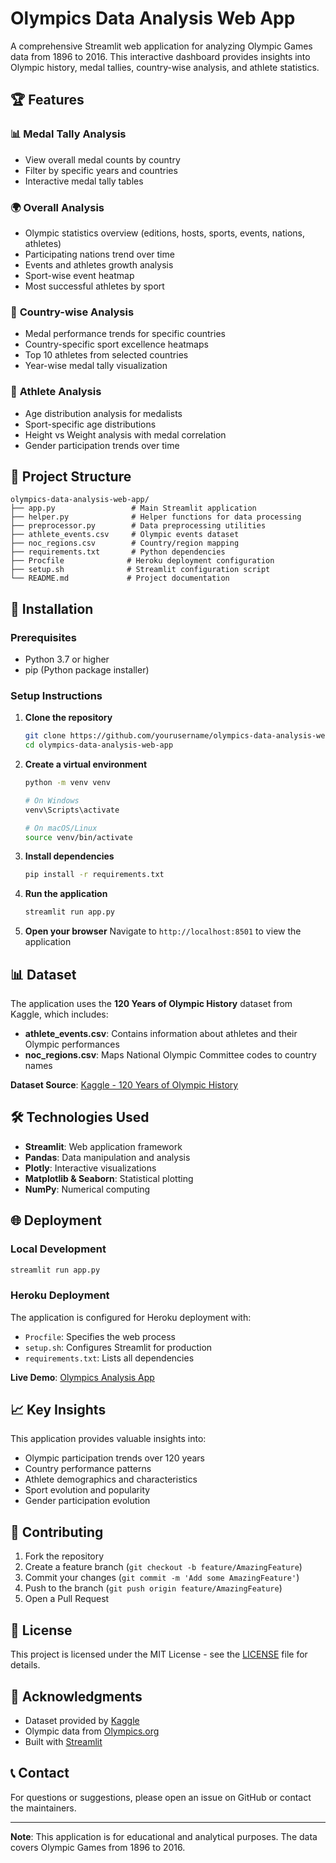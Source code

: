# Olympics Data Analysis Web App

A comprehensive Streamlit web application for analyzing Olympic Games data from 1896 to 2016. This interactive dashboard provides insights into Olympic history, medal tallies, country-wise analysis, and athlete statistics.

## 🏆 Features

### 📊 **Medal Tally Analysis**
- View overall medal counts by country
- Filter by specific years and countries
- Interactive medal tally tables

### 🌍 **Overall Analysis**
- Olympic statistics overview (editions, hosts, sports, events, nations, athletes)
- Participating nations trend over time
- Events and athletes growth analysis
- Sport-wise event heatmap
- Most successful athletes by sport

### 🏅 **Country-wise Analysis**
- Medal performance trends for specific countries
- Country-specific sport excellence heatmaps
- Top 10 athletes from selected countries
- Year-wise medal tally visualization

### 👥 **Athlete Analysis**
- Age distribution analysis for medalists
- Sport-specific age distributions
- Height vs Weight analysis with medal correlation
- Gender participation trends over time

## 📁 Project Structure

```
olympics-data-analysis-web-app/
├── app.py                 # Main Streamlit application
├── helper.py              # Helper functions for data processing
├── preprocessor.py        # Data preprocessing utilities
├── athlete_events.csv     # Olympic events dataset
├── noc_regions.csv        # Country/region mapping
├── requirements.txt       # Python dependencies
├── Procfile              # Heroku deployment configuration
├── setup.sh              # Streamlit configuration script
└── README.md             # Project documentation
```

## 🚀 Installation

### Prerequisites
- Python 3.7 or higher
- pip (Python package installer)

### Setup Instructions

1. **Clone the repository**
   ```bash
   git clone https://github.com/yourusername/olympics-data-analysis-web-app.git
   cd olympics-data-analysis-web-app
   ```

2. **Create a virtual environment**
   ```bash
   python -m venv venv
   
   # On Windows
   venv\Scripts\activate
   
   # On macOS/Linux
   source venv/bin/activate
   ```

3. **Install dependencies**
   ```bash
   pip install -r requirements.txt
   ```

4. **Run the application**
   ```bash
   streamlit run app.py
   ```

5. **Open your browser**
   Navigate to `http://localhost:8501` to view the application

## 📊 Dataset

The application uses the **120 Years of Olympic History** dataset from Kaggle, which includes:
- **athlete_events.csv**: Contains information about athletes and their Olympic performances
- **noc_regions.csv**: Maps National Olympic Committee codes to country names

**Dataset Source**: [Kaggle - 120 Years of Olympic History](https://www.kaggle.com/heesoo37/120-years-of-olympic-history-athletes-and-results)

## 🛠️ Technologies Used

- **Streamlit**: Web application framework
- **Pandas**: Data manipulation and analysis
- **Plotly**: Interactive visualizations
- **Matplotlib & Seaborn**: Statistical plotting
- **NumPy**: Numerical computing

## 🌐 Deployment

### Local Development
```bash
streamlit run app.py
```

### Heroku Deployment
The application is configured for Heroku deployment with:
- `Procfile`: Specifies the web process
- `setup.sh`: Configures Streamlit for production
- `requirements.txt`: Lists all dependencies

**Live Demo**: [Olympics Analysis App](https://oda-campusx.herokuapp.com/)

## 📈 Key Insights

This application provides valuable insights into:
- Olympic participation trends over 120 years
- Country performance patterns
- Athlete demographics and characteristics
- Sport evolution and popularity
- Gender participation evolution

## 🤝 Contributing

1. Fork the repository
2. Create a feature branch (`git checkout -b feature/AmazingFeature`)
3. Commit your changes (`git commit -m 'Add some AmazingFeature'`)
4. Push to the branch (`git push origin feature/AmazingFeature`)
5. Open a Pull Request

## 📝 License

This project is licensed under the MIT License - see the [LICENSE](LICENSE) file for details.

## 🙏 Acknowledgments

- Dataset provided by [Kaggle](https://www.kaggle.com/)
- Olympic data from [Olympics.org](https://www.olympics.org/)
- Built with [Streamlit](https://streamlit.io/)

## 📞 Contact

For questions or suggestions, please open an issue on GitHub or contact the maintainers.

---

**Note**: This application is for educational and analytical purposes. The data covers Olympic Games from 1896 to 2016.
